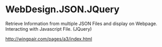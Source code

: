 # WebDesign.JSON.JQuery
Retrieve Information from multiple JSON Files and display on Webpage. Interacting with Javascript File. (JQuery)

http://wingpair.com/pages/a3/index.html
